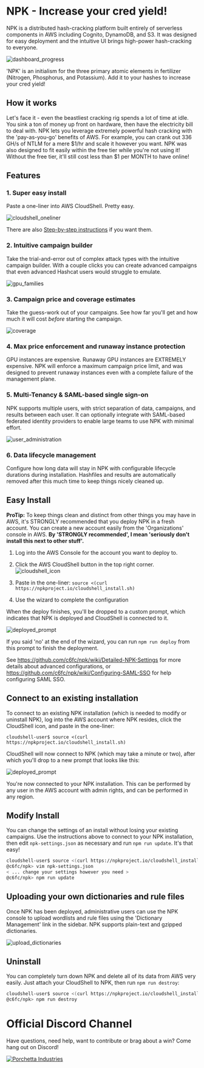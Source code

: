 # NPK - Increase your cred yield!

NPK is a distributed hash-cracking platform built entirely of serverless components in AWS including Cognito, DynamoDB, and S3. It was designed for easy deployment and the intuitive UI brings high-power hash-cracking to everyone.

![dashboard_progress](https://user-images.githubusercontent.com/143415/156901812-26b7d6fb-e272-492c-a522-d2098b38c5f5.png)

'NPK' is an initialism for the three primary atomic elements in fertilizer (Nitrogen, Phosphorus, and Potassium). Add it to your hashes to increase your cred yield!

## How it works

Let's face it - even the beastliest cracking rig spends a lot of time at idle. You sink a ton of money up front on hardware, then have the electricity bill to deal with. NPK lets you leverage extremely powerful hash cracking with the 'pay-as-you-go' benefits of AWS. For example, you can crank out 336 GH/s of NTLM for a mere $1/hr and scale it however you want. NPK was also designed to fit easily within the free tier while you're not using it! Without the free tier, it'll still cost less than $1 per MONTH to have online!

## Features

### 1. Super easy install

Paste a one-liner into AWS CloudShell. Pretty easy.

![cloudshell_oneliner](https://user-images.githubusercontent.com/143415/160295789-7b4f21fa-4ac3-4900-b78a-7a974b9f48ac.png)

There are also [Step-by-step instructions](https://github.com/c6fc/npk/wiki/Step-by-step-Installation) if you want them.

### 2. Intuitive campaign builder

Take the trial-and-error out of complex attack types with the intuitive campaign builder. With a couple clicks you can create advanced campaigns that even advanced Hashcat users would struggle to emulate.

![gpu_families](https://user-images.githubusercontent.com/143415/156901010-a6ae07e8-273b-496c-8916-b0d8955d840f.png)

### 3. Campaign price and coverage estimates

Take the guess-work out of your campaigns. See how far you'll get and how much it will cost *before* starting the campaign.

![coverage](https://user-images.githubusercontent.com/143415/156901016-a63b2ea1-fcf0-4a48-99c5-a1c6ab2e3221.png)

### 4. Max price enforcement and runaway instance protection

GPU instances are expensive. Runaway GPU instances are EXTREMELY expensive. NPK will enforce a maximum campaign price limit, and was designed to prevent runaway instances even with a complete failure of the management plane.

### 5. Multi-Tenancy & SAML-based single sign-on

NPK supports multiple users, with strict separation of data, campaigns, and results between each user. It can optionally integrate with SAML-based federated identity providers to enable large teams to use NPK with minimal effort.

![user_administration](https://user-images.githubusercontent.com/143415/156901873-6c89bb50-5268-4382-aebd-e45ee5ff2f9f.png)

### 6. Data lifecycle management

Configure how long data will stay in NPK with configurable lifecycle durations during installation. Hashfiles and results are automatically removed after this much time to keep things nicely cleaned up.

## Easy Install

**ProTip:** To keep things clean and distinct from other things you may have in AWS, it's STRONGLY recommended that you deploy NPK in a fresh account. You can create a new account easily from the 'Organizations' console in AWS. **By 'STRONGLY recommended', I mean 'seriously don't install this next to other stuff'.**

1. Log into the AWS Console for the account you want to deploy to.
2. Click the AWS CloudShell button in the top right corner.
![cloudshell_icon](https://user-images.githubusercontent.com/143415/156901055-5107d4b2-c5b4-4ca5-8454-57e7504e2316.png)

3. Paste in the one-liner: `source <(curl https://npkproject.io/cloudshell_install.sh)`
4. Use the wizard to complete the configuration

When the deploy finishes, you'll be dropped to a custom prompt, which indicates that NPK is deployed and CloudShell is connected to it.

![deployed_prompt](https://user-images.githubusercontent.com/143415/160296855-d2b5a383-445f-44a7-8a06-0051ad215536.png)

If you said 'no' at the end of the wizard, you can run `npm run deploy` from this prompt to finish the deployment.

See https://github.com/c6fc/npk/wiki/Detailed-NPK-Settings for more details about advanced configurations, or https://github.com/c6fc/npk/wiki/Configuring-SAML-SSO for help configuring SAML SSO.

## Connect to an existing installation

To connect to an existing NPK installation (which is needed to modify or uninstall NPK), log into the AWS account where NPK resides, click the CloudShell icon, and paste in the one-liner:

```cloudshell-user$ source <(curl https://npkproject.io/cloudshell_install.sh)```

CloudShell will now connect to NPK (which may take a minute or two), after which you'll drop to a new prompt that looks like this:

![deployed_prompt](https://user-images.githubusercontent.com/143415/160296855-d2b5a383-445f-44a7-8a06-0051ad215536.png)

You're now connected to your NPK installation. This can be performed by any user in the AWS account with admin rights, and can be performed in any region.

## Modify Install

You can change the settings of an install without losing your existing campaigns. Use the instructions above to connect to your NPK installation, then edit `npk-settings.json` as necessary and run `npm run update`. It's that easy!

```sh
cloudshell-user$ source <(curl https://npkproject.io/cloudshell_install.sh)
@c6fc/npk> vim npk-settings.json
< ... change your settings however you need >
@c6fc/npk> npm run update
```

## Uploading your own dictionaries and rule files

Once NPK has been deployed, administrative users can use the NPK console to upload wordlists and rule files using the 'Dictionary Management' link in the sidebar. NPK supports plain-text and gzipped dictionaries.

![upload_dictionaries](https://user-images.githubusercontent.com/143415/156901465-6e906177-e9fa-4189-8cda-0735813d02c0.png)

## Uninstall

You can completely turn down NPK and delete all of its data from AWS very easily. Just attach your CloudShell to NPK, then run `npm run destroy`:

```sh
cloudshell-user$ source <(curl https://npkproject.io/cloudshell_install.sh)
@c6fc/npk> npm run destroy
```

# Official Discord Channel

Have questions, need help, want to contribute or brag about a win? Come hang out on Discord!

[![Porchetta Industries](https://discordapp.com/api/guilds/736724457258745996/widget.png?style=banner3)](https://discord.gg/k5PQnqSNDF)